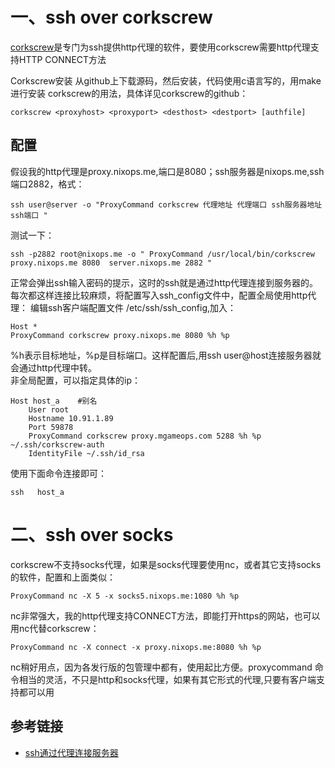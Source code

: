 # 一、ssh over  corkscrew
[ corkscrew](https://github.com/bryanpkc/corkscrew)是专门为ssh提供http代理的软件，要使用corkscrew需要http代理支持HTTP CONNECT方法


Corkscrew安装
从github上下载源码，然后安装，代码使用c语言写的，用make进行安装
corkscrew的用法，具体详见corkscrew的github：
```
corkscrew <proxyhost> <proxyport> <desthost> <destport> [authfile]
```


## 配置


假设我的http代理是proxy.nixops.me,端口是8080；ssh服务器是nixops.me,ssh端口2882，格式：


```
ssh user@server -o "ProxyCommand corkscrew 代理地址 代理端口 ssh服务器地址 ssh端口 "
```


测试一下：
```
ssh -p2882 root@nixops.me -o " ProxyCommand /usr/local/bin/corkscrew  proxy.nixops.me 8080  server.nixops.me 2882 "
```


正常会弹出ssh输入密码的提示，这时的ssh就是通过http代理连接到服务器的。每次都这样连接比较麻烦，将配置写入ssh_config文件中，配置全局使用http代理：
编辑ssh客户端配置文件 /etc/ssh/ssh_config,加入：
```
Host *
ProxyCommand corkscrew proxy.nixops.me 8080 %h %p
```


%h表示目标地址，%p是目标端口。这样配置后,用ssh user@host连接服务器就会通过http代理中转。  
非全局配置，可以指定具体的ip：


```
Host host_a    #别名
    User root
    Hostname 10.91.1.89
    Port 59878
    ProxyCommand corkscrew proxy.mgameops.com 5288 %h %p ~/.ssh/corkscrew-auth
    IdentityFile ~/.ssh/id_rsa
```


使用下面命令连接即可：


```
ssh   host_a     
```


# 二、ssh over socks


corkscrew不支持socks代理，如果是socks代理要使用nc，或者其它支持socks的软件，配置和上面类似：


```
ProxyCommand nc -X 5 -x socks5.nixops.me:1080 %h %p
```


nc非常强大，我的http代理支持CONNECT方法，即能打开https的网站，也可以用nc代替corkscrew：


```
ProxyCommand nc -X connect -x proxy.nixops.me:8080 %h %p
```


nc稍好用点，因为各发行版的包管理中都有，使用起比方便。proxycommand 命令相当的灵活，不只是http和socks代理，如果有其它形式的代理,只要有客户端支持都可以用




## 参考链接
- [ssh通过代理连接服务器](https://www.nixops.me/articles/ssh-over-proxies.html)



